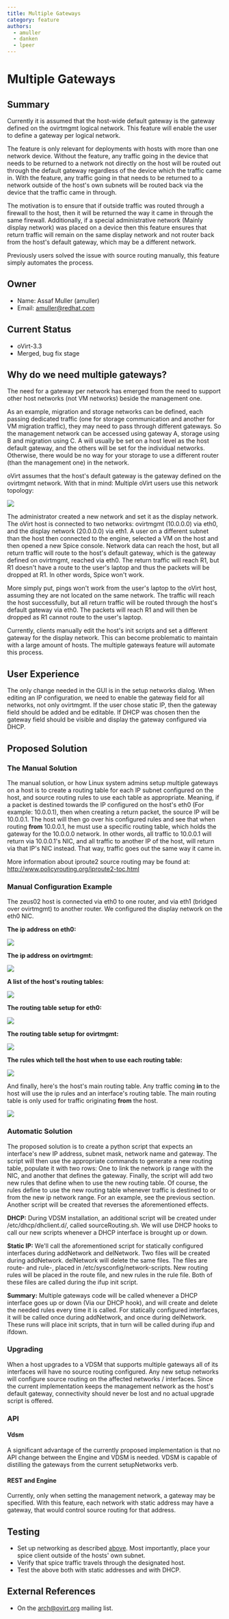 ```yaml
---
title: Multiple Gateways
category: feature
authors:
  - amuller
  - danken
  - lpeer
---
```


# Multiple Gateways

## Summary

Currently it is assumed that the host-wide default gateway is the gateway defined on the ovirtmgmt logical network. This feature will enable the user to define a gateway per logical network.

The feature is only relevant for deployments with hosts with more than one network device. Without the feature, any traffic going in the device that needs to be returned to a network not directly on the host will be routed out through the default gateway regardless of the device which the traffic came in. With the feature, any traffic going in that needs to be returned to a network outside of the host's own subnets will be routed back via the device that the traffic came in through.

The motivation is to ensure that if outside traffic was routed through a firewall to the host, then it will be returned the way it came in through the same firewall. Additionally, if a special administrative network (Mainly display network) was placed on a device then this feature ensures that return traffic will remain on the same display network and not router back from the host's default gateway, which may be a different network.

Previously users solved the issue with source routing manually, this feature simply automates the process.

## Owner

*   Name: Assaf Muller (amuller)
*   Email: <amuller@redhat.com>

## Current Status

*   oVirt-3.3
*   Merged, bug fix stage


## Why do we need multiple gateways?

The need for a gateway per network has emerged from the need to support other host networks (not VM networks) beside the management one.

As an example, migration and storage networks can be defined, each passing dedicated traffic (one for storage communication and another for VM migration traffic), they may need to pass through different gateways.  So the management network can be accessed using gateway A, storage using B and migration using C. A will usually be set on a host level as the host default gateway, and the others will be set for the individual networks.  Otherwise, there would be no way for your storage to use a different router (than the management one) in the network.


oVirt assumes that the host's default gateway is the gateway defined on the ovirtmgmt network. With that in mind: Multiple oVirt users use this network topology:

![](/images/wiki/Multiple_Gateways_Topology.png)

The administrator created a new network and set it as the display network. The oVirt host is connected to two networks: ovirtmgmt (10.0.0.0) via eth0, and the display network (20.0.0.0) via eth1. A user on a different subnet than the host then connected to the engine, selected a VM on the host and then opened a new Spice console. Network data can reach the host, but all return traffic will route to the host's default gateway, which is the gateway defined on ovirtmgmt, reached via eth0. The return traffic will reach R1, but R1 doesn't have a route to the user's laptop and thus the packets will be dropped at R1. In other words, Spice won't work.

More simply put, pings won't work from the user's laptop to the oVirt host, assuming they are not located on the same network. The traffic will reach the host successfully, but all return traffic will be routed through the host's default gateway via eth0. The packets will reach R1 and will then be dropped as R1 cannot route to the user's laptop.

Currently, clients manually edit the host's init scripts and set a different gateway for the display network. This can become problematic to maintain with a large amount of hosts. The multiple gateways feature will automate this process.

## User Experience

The only change needed in the GUI is in the setup networks dialog. When editing an IP configuration, we need to enable the gateway field for all networks, not only ovirtmgmt. If the user chose static IP, then the gateway field should be added and be editable. If DHCP was chosen then the gateway field should be visible and display the gateway configured via DHCP.

## Proposed Solution

### The Manual Solution

The manual solution, or how Linux system admins setup multiple gateways on a host is to create a routing table for each IP subnet configured on the host, and source routing rules to use each table as appropriate. Meaning, if a packet is destined towards the IP configured on the host's eth0 (For example: 10.0.0.1), then when creating a return packet, the source IP will be 10.0.0.1. The host will then go over his configured rules and see that when routing **from** 10.0.0.1, he must use a specific routing table, which holds the gateway for the 10.0.0.0 network. In other words, all traffic to 10.0.0.1 will return via 10.0.0.1's NIC, and all traffic to another IP of the host, will return via that IP's NIC instead. That way, traffic goes out the same way it came in.

More information about iproute2 source routing may be found at: <http://www.policyrouting.org/iproute2-toc.html>

### Manual Configuration Example

The zeus02 host is connected via eth0 to one router, and via eth1 (bridged over ovirtmgmt) to another router. We configured the display network on the eth0 NIC.

**The ip address on eth0:**

![](/images/wiki/Eth0_ip.png)

**The ip address on ovirtmgmt:**

![](/images/wiki/Ovirtmgmt_ip.png)

**A list of the host's routing tables:**

![](/images/wiki/Rt_tables.png)

**The routing table setup for eth0:**

![](/images/wiki/Eth0_table.png)

**The routing table setup for ovirtmgmt:**

![](/images/wiki/Ovirtmgmt_table.png)

**The rules which tell the host when to use each routing table:**

![](/images/wiki/Ip_rule.png)

And finally, here's the host's main routing table. Any traffic coming **in** to the host will use the ip rules and an interface's routing table. The main routing table is only used for traffic originating **from** the host.

![](/images/wiki/Ip_route.png)

### Automatic Solution

The proposed solution is to create a python script that expects an interface's new IP address, subnet mask, network name and gateway. The script will then use the appropriate commands to generate a new routing table, populate it with two rows: One to link the network ip range with the NIC, and another that defines the gateway. Finally, the script will add two new rules that define when to use the new routing table. Of course, the rules define to use the new routing table whenever traffic is destined to or from the new ip network range. For an example, see the previous section. Another script will be created that reverses the aforementioned effects.

**DHCP:** During VDSM installation, an additional script will be created under /etc/dhcp/dhclient.d/, called sourceRouting.sh. We will use DHCP hooks to call our new scripts whenever a DHCP interface is brought up or down.

**Static IP:** We'll call the aforementioned script for statically configured interfaces during addNetwork and delNetwork. Two files will be created during addNetwork. delNetwork will delete the same files. The files are route-<interface> and rule-<interface>, placed in /etc/sysconfig/network-scripts. New routing rules will be placed in the route file, and new rules in the rule file. Both of these files are called during the ifup init script.

**Summary:** Multiple gateways code will be called whenever a DHCP interface goes up or down (Via our DHCP hook), and will create and delete the needed rules every time it is called. For statically configured interfaces, it will be called once during addNetwork, and once during delNetwork. These runs will place init scripts, that in turn will be called during ifup and ifdown.

### Upgrading

When a host upgrades to a VDSM that supports multiple gateways all of its interfaces will have no source routing configured. Any new setup networks will configure source routing on the affected networks / interfaces. Since the current implementation keeps the management network as the host's default gateway, connectivity should never be lost and no actual upgrade script is offered.

### API

#### Vdsm

A significant advantage of the currently proposed implementation is that no API change between the Engine and VDSM is needed. VDSM is capable of distilling the gateways from the current setupNetworks verb.

#### REST and Engine

Currently, only when setting the management network, a gateway may be specified. With this feature, each network with static address may have a gateway, that would control source routing for that address.

## Testing

*   Set up networking as described [above](#why-do-we-need-multiple-gateways). Most importantly, place your spice client outside of the hosts' own subnet.
*   Verify that spice traffic travels through the designated host.
*   Test the above both with static addresses and with DHCP.

## External References


*   On the arch@ovirt.org mailing list.

